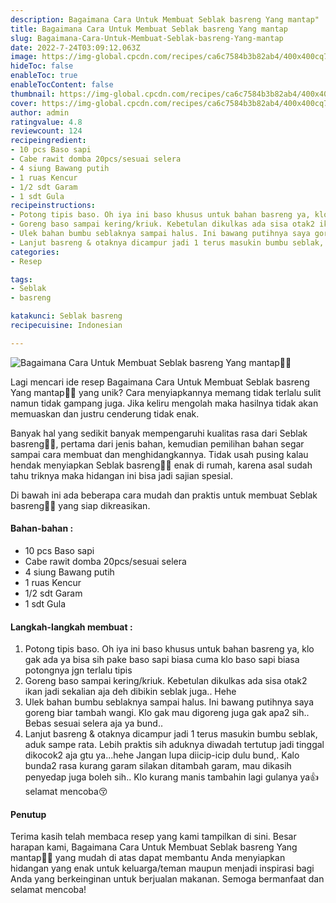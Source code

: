 ```yaml
---
description: Bagaimana Cara Untuk Membuat Seblak basreng Yang mantap"
title: Bagaimana Cara Untuk Membuat Seblak basreng Yang mantap
slug: Bagaimana-Cara-Untuk-Membuat-Seblak-basreng-Yang-mantap
date: 2022-7-24T03:09:12.063Z
image: https://img-global.cpcdn.com/recipes/ca6c7584b3b82ab4/400x400cq70/photo.jpg
hideToc: false
enableToc: true
enableTocContent: false
thumbnail: https://img-global.cpcdn.com/recipes/ca6c7584b3b82ab4/400x400cq70/photo.jpg
cover: https://img-global.cpcdn.com/recipes/ca6c7584b3b82ab4/400x400cq70/photo.jpg
author: admin
ratingvalue: 4.8
reviewcount: 124
recipeingredient:
- 10 pcs Baso sapi
- Cabe rawit domba 20pcs/sesuai selera
- 4 siung Bawang putih
- 1 ruas Kencur
- 1/2 sdt Garam
- 1 sdt Gula
recipeinstructions:
- Potong tipis baso. Oh iya ini baso khusus untuk bahan basreng ya, klo gak ada ya bisa sih pake baso sapi biasa cuma klo baso sapi biasa potongnya jgn terlalu tipis
- Goreng baso sampai kering/kriuk. Kebetulan dikulkas ada sisa otak2 ikan jadi sekalian aja deh dibikin seblak juga.. Hehe
- Ulek bahan bumbu seblaknya sampai halus. Ini bawang putihnya saya goreng biar tambah wangi. Klo gak mau digoreng juga gak apa2 sih.. Bebas sesuai selera aja ya bund..
- Lanjut basreng & otaknya dicampur jadi 1 terus masukin bumbu seblak, aduk sampe rata. Lebih praktis sih aduknya diwadah tertutup jadi tinggal dikocok2 aja gtu ya...hehe Jangan lupa diicip-icip dulu bund,. Kalo bunda2 rasa kurang garam silakan ditambah garam, mau dikasih penyedap juga boleh sih.. Klo kurang manis tambahin lagi gulanya ya👍 selamat mencoba😚
categories:
- Resep

tags:
- Seblak
- basreng

katakunci: Seblak basreng
recipecuisine: Indonesian

---
```


![Bagaimana Cara Untuk Membuat Seblak basreng Yang mantap👩‍🍳](https://img-global.cpcdn.com/recipes/ca6c7584b3b82ab4/400x400cq70/photo.jpg)

Lagi mencari ide resep Bagaimana Cara Untuk Membuat Seblak basreng Yang mantap👩‍🍳 yang unik? Cara menyiapkannya memang tidak terlalu sulit namun tidak gampang juga. Jika keliru mengolah maka hasilnya tidak akan memuaskan dan justru cenderung tidak enak.

Banyak hal yang sedikit banyak mempengaruhi kualitas rasa dari Seblak basreng👩‍🍳, pertama dari jenis bahan, kemudian pemilihan bahan segar sampai cara membuat dan menghidangkannya. Tidak usah pusing kalau hendak menyiapkan Seblak basreng👩‍🍳 enak di rumah, karena asal sudah tahu triknya maka hidangan ini bisa jadi sajian spesial.

Di bawah ini ada beberapa cara mudah dan praktis untuk membuat Seblak basreng👩‍🍳 yang siap dikreasikan.

<!--inarticleads1-->

#### Bahan-bahan :

- 10 pcs Baso sapi
- Cabe rawit domba 20pcs/sesuai selera
- 4 siung Bawang putih
- 1 ruas Kencur
- 1/2 sdt Garam
- 1 sdt Gula

<!--inarticleads2-->

#### Langkah-langkah membuat :

1. Potong tipis baso. Oh iya ini baso khusus untuk bahan basreng ya, klo gak ada ya bisa sih pake baso sapi biasa cuma klo baso sapi biasa potongnya jgn terlalu tipis
1. Goreng baso sampai kering/kriuk. Kebetulan dikulkas ada sisa otak2 ikan jadi sekalian aja deh dibikin seblak juga.. Hehe
1. Ulek bahan bumbu seblaknya sampai halus. Ini bawang putihnya saya goreng biar tambah wangi. Klo gak mau digoreng juga gak apa2 sih.. Bebas sesuai selera aja ya bund..
1. Lanjut basreng & otaknya dicampur jadi 1 terus masukin bumbu seblak, aduk sampe rata. Lebih praktis sih aduknya diwadah tertutup jadi tinggal dikocok2 aja gtu ya...hehe Jangan lupa diicip-icip dulu bund,. Kalo bunda2 rasa kurang garam silakan ditambah garam, mau dikasih penyedap juga boleh sih.. Klo kurang manis tambahin lagi gulanya ya👍 selamat mencoba😚

#### Penutup

Terima kasih telah membaca resep yang kami tampilkan di sini. Besar harapan kami, Bagaimana Cara Untuk Membuat Seblak basreng Yang mantap👩‍🍳 yang mudah di atas dapat membantu Anda menyiapkan hidangan yang enak untuk keluarga/teman maupun menjadi inspirasi bagi Anda yang berkeinginan untuk berjualan makanan. Semoga bermanfaat dan selamat mencoba!